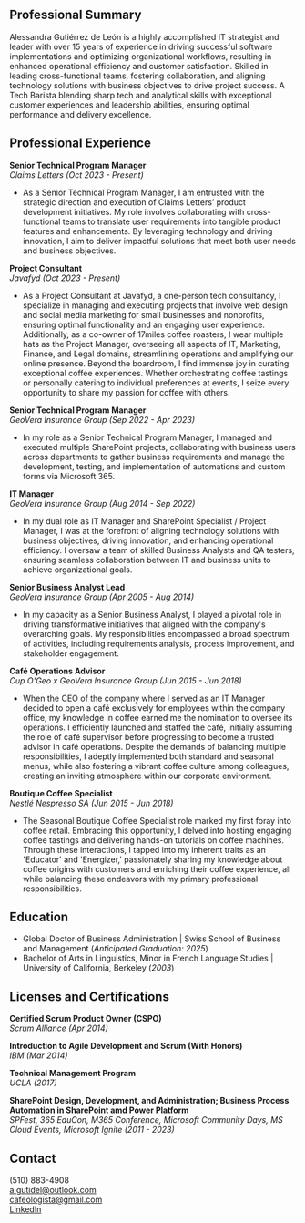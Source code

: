 ## Professional Summary
<p>Alessandra Gutiérrez de León is a highly accomplished IT strategist and leader with over 15 years of experience in driving successful software implementations and optimizing organizational workflows, resulting in enhanced operational efficiency and customer satisfaction. Skilled in leading cross-functional teams, fostering collaboration, and aligning technology solutions with business objectives to drive project success. A Tech Barista blending sharp tech and analytical skills with exceptional customer experiences and leadership abilities, ensuring optimal performance and delivery excellence.</p>


## Professional Experience
**Senior Technical Program Manager**
<br>_Claims Letters (Oct 2023 - Present)_</br>
- As a Senior Technical Program Manager, I am entrusted with the strategic direction and execution of Claims Letters’ product development initiatives.
My role involves collaborating with cross-functional teams to translate user requirements into tangible product features and enhancements. By leveraging technology and driving innovation, I aim to deliver impactful solutions that meet both user needs and business objectives.


**Project Consultant**
<br>_Javafyd (Oct 2023 - Present)_</br>
- As a Project Consultant at Javafyd, a one-person tech consultancy, I specialize in managing and executing projects that involve web design and social media marketing for small businesses and nonprofits, ensuring optimal functionality and an engaging user experience. Additionally, as a co-owner of 17miles coffee roasters, I wear multiple hats as the Project Manager, overseeing all aspects of IT, Marketing, Finance, and Legal domains, streamlining operations and amplifying our online presence. Beyond the boardroom, I find immense joy in curating exceptional coffee experiences. Whether orchestrating coffee tastings or personally catering to individual preferences at events, I seize every opportunity to share my passion for coffee with others.


**Senior Technical Program Manager**
<br>_GeoVera Insurance Group (Sep 2022 - Apr 2023)_
- In my role as a Senior Technical Program Manager, I managed and executed multiple SharePoint projects, collaborating with business users across departments to gather business requirements and manage the development, testing, and implementation of automations and custom forms via Microsoft 365.


**IT Manager**
<br>_GeoVera Insurance Group (Aug 2014 - Sep 2022)_
- In my dual role as IT Manager and SharePoint Specialist / Project Manager, I was at the forefront of aligning technology solutions with business objectives, driving innovation, and enhancing operational efficiency. I oversaw a team of skilled Business Analysts and QA testers, ensuring seamless collaboration between IT and business units to achieve organizational goals.


**Senior Business Analyst Lead**
<br>_GeoVera Insurance Group (Apr 2005 - Aug 2014)_
- In my capacity as a Senior Business Analyst, I played a pivotal role in driving transformative initiatives that aligned with the company's overarching goals. My responsibilities encompassed a broad spectrum of activities, including requirements analysis, process improvement, and stakeholder engagement.


**Café Operations Advisor**
<br>_Cup O'Geo x GeoVera Insurance Group (Jun 2015 - Jun 2018)_
- When the CEO of the company where I served as an IT Manager decided to open a café exclusively for employees within the company office, my knowledge in coffee earned me the nomination to oversee its operations. I efficiently launched and staffed the café, initially assuming the role of café supervisor before progressing to become a trusted advisor in café operations. Despite the demands of balancing multiple responsibilities, I adeptly implemented both standard and seasonal menus, while also fostering a vibrant coffee culture among colleagues, creating an inviting atmosphere within our corporate environment.


**Boutique Coffee Specialist**
<br>_Nestlé Nespresso SA (Jun 2015 - Jun 2018)_
- The Seasonal Boutique Coffee Specialist role marked my first foray into coffee retail. Embracing this opportunity, I delved into hosting engaging coffee tastings and delivering hands-on tutorials on coffee machines. Through these interactions, I tapped into my inherent traits as an 'Educator' and 'Energizer,' passionately sharing my knowledge about coffee origins with customers and enriching their coffee experience, all while balancing these endeavors with my primary professional responsibilities.



## Education
- Global Doctor of Business Administration | Swiss School of Business and Management (_Anticipated Graduation: 2025_)								       		
- Bachelor of Arts in Linguistics, Minor in French Language Studies | University of California, Berkeley (_2003_)


## Licenses and Certifications
**Certified Scrum Product Owner (CSPO)**
<br>_Scrum Alliance (Apr 2014)_</br>


**Introduction to Agile Development and Scrum (With Honors)**
<br>_IBM (Mar 2014)_</br>


**Technical Management Program**
<br>_UCLA (2017)_</br>


**SharePoint Design, Development, and Administration; Business Process Automation in SharePoint amd Power Platform**
<br>_SPFest, 365 EduCon, M365 Conference, Microsoft Community Days, MS Cloud Events, Microsoft Ignite (2011 - 2023)_</br>


## Contact
(510) 883-4908</br>
[a.gutidel@outlook.com](mailto:a.gutidel@outlook.com)</br>
[cafeologista@gmail.com](mailto:cafeologista@gmail.com)</br>
[LinkedIn](https://www.linkedin.com/in/gutidel)
